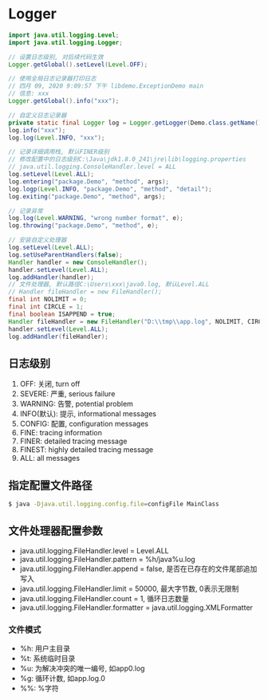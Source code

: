 # Logger

```java
import java.util.logging.Level;
import java.util.logging.Logger;

// 设置日志级别, 对后续代码生效
Logger.getGlobal().setLevel(Level.OFF);

// 使用全局日志记录器打印日志
// 四月 09, 2020 9:09:57 下午 libdemo.ExceptionDemo main
// 信息: xxx
Logger.getGlobal().info("xxx");

// 自定义日志记录器
private static final Logger log = Logger.getLogger(Demo.class.getName());
log.info("xxx");
log.log(Level.INFO, "xxx");

// 记录详细调用栈, 默认FINER级别
// 修改配置中的日志级别C:\Java\jdk1.8.0_241\jre\lib\logging.properties
// java.util.logging.ConsoleHandler.level = ALL
log.setLevel(Level.ALL);
log.entering("package.Demo", "method", args);
log.logp(Level.INFO, "package.Demo", "method", "detail");
log.exiting("package.Demo", "method", args);

// 记录异常
log.log(Level.WARNING, "wrong number format", e);
log.throwing("package.Demo", "method", e);

// 安装自定义处理器
log.setLevel(Level.ALL);
log.setUseParentHandlers(false);
Handler handler = new ConsoleHandler();
handler.setLevel(Level.ALL);
log.addHandler(handler);
// 文件处理器, 默认路径C:\Users\xxx\java0.log, 默认Level.ALL
// Handler fileHandler = new FileHandler();
final int NOLIMIT = 0;
final int CIRCLE = 1;
final boolean ISAPPEND = true;
Handler fileHandler = new FileHandler("D:\\tmp\\app.log", NOLIMIT, CIRCLE, ISAPPEND);
handler.setLevel(Level.ALL);
log.addHandler(fileHandler);
```

## 日志级别

1. OFF: 关闭, turn off
1. SEVERE: 严重, serious failure
1. WARNING: 告警, potential problem
1. INFO(默认): 提示, informational messages
1. CONFIG: 配置, configuration messages
1. FINE: tracing information
1. FINER: detailed tracing message
1. FINEST: highly detailed tracing message
1. ALL: all messages

## 指定配置文件路径

```bash
$ java -Djava.util.logging.config.file=configFile MainClass
```

## 文件处理器配置参数

- java.util.logging.FileHandler.level = Level.ALL
- java.util.logging.FileHandler.pattern = %h/java%u.log
- java.util.logging.FileHandler.append = false, 是否在已存在的文件尾部追加写入
- java.util.logging.FileHandler.limit = 50000, 最大字节数, 0表示无限制
- java.util.logging.FileHandler.count = 1, 循环日志数量
- java.util.logging.FileHandler.formatter = java.util.logging.XMLFormatter

### 文件模式

- %h: 用户主目录
- %t: 系统临时目录
- %u: 为解决冲突的唯一编号, 如app0.log
- %g: 循环计数, 如app.log.0
- %%: %字符
